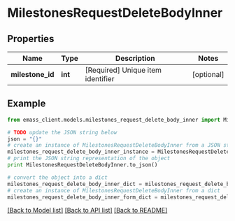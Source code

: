 # MilestonesRequestDeleteBodyInner


## Properties
Name | Type | Description | Notes
------------ | ------------- | ------------- | -------------
**milestone_id** | **int** | [Required] Unique item identifier | [optional] 

## Example

```python
from emass_client.models.milestones_request_delete_body_inner import MilestonesRequestDeleteBodyInner

# TODO update the JSON string below
json = "{}"
# create an instance of MilestonesRequestDeleteBodyInner from a JSON string
milestones_request_delete_body_inner_instance = MilestonesRequestDeleteBodyInner.from_json(json)
# print the JSON string representation of the object
print MilestonesRequestDeleteBodyInner.to_json()

# convert the object into a dict
milestones_request_delete_body_inner_dict = milestones_request_delete_body_inner_instance.to_dict()
# create an instance of MilestonesRequestDeleteBodyInner from a dict
milestones_request_delete_body_inner_form_dict = milestones_request_delete_body_inner.from_dict(milestones_request_delete_body_inner_dict)
```
[[Back to Model list]](../README.md#documentation-for-models) [[Back to API list]](../README.md#documentation-for-api-endpoints) [[Back to README]](../README.md)


